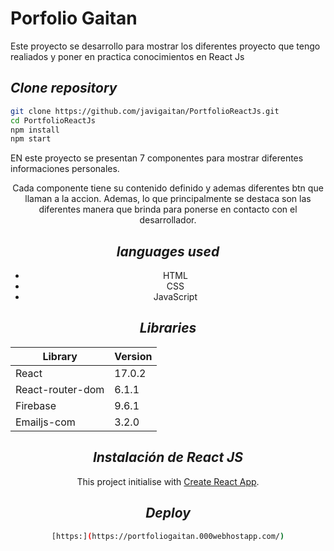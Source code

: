 # Porfolio Gaitan
Este proyecto se desarrollo para mostrar los diferentes proyecto que tengo realiados y poner en practica conocimientos en React Js

## _Clone repository_
```sh
git clone https://github.com/javigaitan/PortfolioReactJs.git
cd PortfolioReactJs
npm install
npm start
```

EN este proyecto se presentan 7 componentes para mostrar diferentes informaciones personales.
<Header />
<Nav />
<About />
<Experience />
<Portfolio />
<Contact />
<Footer />

Cada componente tiene su contenido definido y ademas diferentes btn que llaman a la accion. 
Ademas, lo que principalmente se destaca son las diferentes manera que brinda para ponerse en contacto con el desarrollador.




## _languages ​​used_

- HTML
- CSS
- JavaScript	

## _Libraries_
| Library | Version 
| ------ | ------ |
| React | 17.0.2 
| React-router-dom | 6.1.1 
| Firebase | 9.6.1 | 
| Emailjs-com | 3.2.0 |



## _Instalación de React JS_

This project initialise with [Create React App](https://github.com/facebook/create-react-app).



## _Deploy_
```sh
[https:](https://portfoliogaitan.000webhostapp.com/)
```
